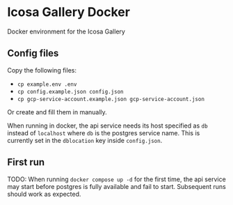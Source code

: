 # Icosa Gallery Docker

Docker environment for the Icosa Gallery

## Config files

Copy the following files:

- `cp example.env .env`
- `cp config.example.json config.json`
- `cp gcp-service-account.example.json gcp-service-account.json`

Or create and fill them in manually. 

When running in docker, the api service needs its host specified as `db` instead of `localhost` where `db` is the postgres service name. This is currently set in the `dblocation` key inside `config.json`.


## First run

TODO: When running  `docker compose up -d` for the first time, the api service may start before postgres is fully available and fail to start. Subsequent runs should work as expected.
